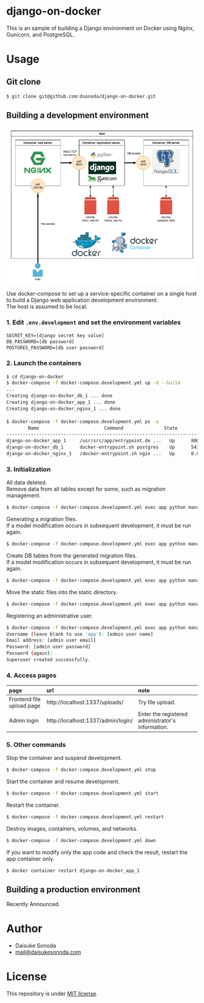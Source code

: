 # django-on-docker

This is an sample of building a Django environment on Docker using Nginx, Gunicorn, and PostgreSQL.

# Usage

## Git clone  

```bash
$ git clone git@github.com:dsonoda/django-on-docker.git
```

## Building a development environment  

![](https://github.com/dsonoda/django-on-docker/blob/images/django_on_docker_development.png)

Use docker-compose to set up a service-specific container on a single host to build a Django web application development environment.  
The host is assumed to be local.  

### 1. Edit ```.env.development``` and set the environment variables  

```.env
SECRET_KEY=[django secret key value]
DB_PASSWORD=[db password]
POSTGRES_PASSWORD=[db user password]
```

### 2. Launch the containers  

```bash
$ cd django-on-docker
$ docker-compose -f docker-compose.development.yml up -d --build
...
Creating django-on-docker_db_1 ... done
Creating django-on-docker_app_1 ... done
Creating django-on-docker_nginx_1 ... done

$ docker-compose -f docker-compose.development.yml ps -a
        Name                        Command               State          Ports
----------------------------------------------------------------------------------------
django-on-docker_app_1     /usr/src/app/entrypoint.de ...   Up      8000/tcp
django-on-docker_db_1      docker-entrypoint.sh postgres    Up      5432/tcp
django-on-docker_nginx_1   /docker-entrypoint.sh ngin ...   Up      0.0.0.0:1337->80/tcp
```

### 3. Initialization  

All data deleted.  
Remove data from all tables except for some, such as migration management.  

```bash
$ docker-compose -f docker-compose.development.yml exec app python manage.py flush --no-input
```

Generating a migration files.  
If a model modification occurs in subsequent development, it must be run again.  

```bash
$ docker-compose -f docker-compose.development.yml exec app python manage.py makemigrations
```

Create DB tables from the generated migration files.  
If a model modification occurs in subsequent development, it must be run again.  

```bash
$ docker-compose -f docker-compose.development.yml exec app python manage.py migrate
```

Move the static files into the static directory.  

```bash
$ docker-compose -f docker-compose.development.yml exec app python manage.py collectstatic --no-input --clear
```

Registering an administrative user.  

```bash
$ docker-compose -f docker-compose.development.yml exec app python manage.py createsuperuser
Username (leave blank to use 'app'): [admin user name]
Email address: [admin user email]
Password: [admin user password]
Password (again):
Superuser created successfully.
```

### 4. Access pages  

|page|url|note|
|:---|:---|:---|
|Frontend file upload page|http://localhost:1337/uploads/|Try file upload.|
|Admin login|http://localhost:1337/admin/login/|Enter the registered administrator's information.|

### 5. Other commands  
Stop the container and suspend development.  

```bash
$ docker-compose -f docker-compose.development.yml stop
```

Start the container and resume development.  

```bash
$ docker-compose -f docker-compose.development.yml start
```

Restart the container.  

```bash
$ docker-compose -f docker-compose.development.yml restart
```

Destroy images, containers, volumes, and networks.  

```bash
$ docker-compose -f docker-compose.development.yml down
```

If you want to modify only the app code and check the result, restart the app container only.  

```bash
$ docker container restart django-on-docker_app_1
```

## Building a production environment  
Recently Announced.  

# Author  

- Daisuke Sonoda  
- mail@daisukesonoda.com  

# License  

This repository is under [MIT license](https://github.com/dsonoda/django-on-docker/blob/main/LICENSE).  
